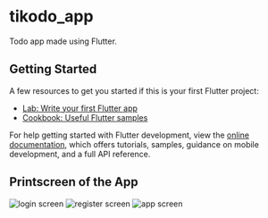# tikodo_app

Todo app made using Flutter. 

## Getting Started

A few resources to get you started if this is your first Flutter project:

- [Lab: Write your first Flutter app](https://docs.flutter.dev/get-started/codelab)
- [Cookbook: Useful Flutter samples](https://docs.flutter.dev/cookbook)

For help getting started with Flutter development, view the
[online documentation](https://docs.flutter.dev/), which offers tutorials,
samples, guidance on mobile development, and a full API reference.

## Printscreen of the App
![login screen](https://user-images.githubusercontent.com/31867207/161449094-547ac421-a5aa-4077-b4ea-a2f373abc470.png)
![register screen](https://user-images.githubusercontent.com/31867207/161449098-aad7fbbd-7eba-457b-949e-d394a03be59e.png)
![app screen](https://user-images.githubusercontent.com/31867207/161449103-f0306d23-85c5-46df-9614-0ac19253b49a.png)
